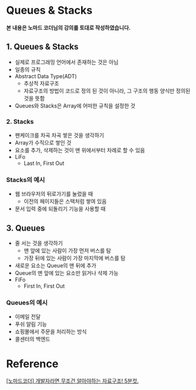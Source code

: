 # Queues & Stacks

**본 내용은 노마드 코더님의 강의를 토대로 작성하였습니다.**



## 1. Queues & Stacks

* 실제로 프로그래밍 언어에서 존재하는 것은 아님
* 일종의 규칙
* Abstract Data Type(ADT)
  * 추상적 자료구조
  * 자료구조의 방법이 코드로 정의 된 것이 아니라, 그 구조의 행동 양식만 정의된 것을 뜻함
* Queues와 Stacks은 Array에 어떠한 규칙을 설정한 것



### 2. Stacks

* 팬케이크를 차곡 차곡 쌓은 것을 생각하기
* Array가 수직으로 쌓인 것
* 요소를 추가, 삭제하는 것이 맨 위에서부터 차례로 할 수 있음
* LiFo
  * Last In, First Out



### Stacks의 예시

* 웹 브라우저의 뒤로가기를 눌렀을 때
  * 이전의 페이지들은 스택처럼 쌓여 있음
* 문서 입력 중에 되돌리기 기능을 사용할 때



## 3. Queues

* 줄 서는 것을 생각하기
  * 맨 앞에 있는 사람이 가장 먼저 버스를 탐
  * 가장 뒤에 있는 사람이 가장 마지막에 버스를 탐
* 새로운 요소는 Queue의 맨 뒤에 추가
* Queue의 맨 앞에 있는 요소만 읽거나 삭제 가능
* FiFo
  * First In, First Out



### Queues의 예시

* 이메일 전달
* 푸쉬 알림 기능
* 쇼핑몰에서 주문을 처리하는 방식
* 콜센터의 백엔드



# Reference

[[노마드코더] 개발자라면 무조건 알아야하는 자료구조! 5분컷.](https://www.youtube.com/watch?v=Nk_dGScimz8&list=PL7jH19IHhOLMdHvl3KBfFI70r9P0lkJwL&index=7)

